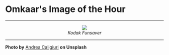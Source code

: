 # Omkaar's Image of the Hour

---

<div align="center">

<a href="https://unsplash.com/photos/a-shadowy-figure-stands-on-a-sandy-field-GbIdVzy4gnY">
  <img src="https://images.unsplash.com/photo-1751904083454-2ce5f84cb943?crop=entropy&cs=tinysrgb&fit=max&fm=jpg&ixid=M3w3NjA2Nzh8MHwxfHJhbmRvbXx8fHx8fHx8fDE3NTI2MjQwMDB8&ixlib=rb-4.1.0&q=80&w=1080" style="max-width:100%; height:auto;">
</a>

<br>
<i>Kodak Funsaver</i>

</div>

---

**Photo by** [Andrea Caligiuri](https://unsplash.com/@andreacaligiuri) **on Unsplash**
